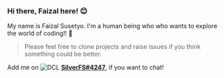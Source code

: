 ### Hi there, Faizal here! 😊

My name is Faizal Susetyo. I'm a human being who who wants to explore the world of coding!! 🎉
  > Please feel free to clone projects and raise issues if you think something could be better.


Add me on ![DCL](https://images-wixmp-ed30a86b8c4ca887773594c2.wixmp.com/f/9a904556-9fe9-4943-99a9-b945be3f2190/de1etqa-42eabb88-ec0e-4d5f-bc86-2dbe988a41d7.gif?token=eyJ0eXAiOiJKV1QiLCJhbGciOiJIUzI1NiJ9.eyJzdWIiOiJ1cm46YXBwOiIsImlzcyI6InVybjphcHA6Iiwib2JqIjpbW3sicGF0aCI6IlwvZlwvOWE5MDQ1NTYtOWZlOS00OTQzLTk5YTktYjk0NWJlM2YyMTkwXC9kZTFldHFhLTQyZWFiYjg4LWVjMGUtNGQ1Zi1iYzg2LTJkYmU5ODhhNDFkNy5naWYifV1dLCJhdWQiOlsidXJuOnNlcnZpY2U6ZmlsZS5kb3dubG9hZCJdfQ.VRumipLrn04QHL3c7FVg6bZR9BItV-gBgl3_ri5bVtg) [**SilverFS#4247**](https://discordid.netlify.app/?id=296302114794373121), if you want to chat!
